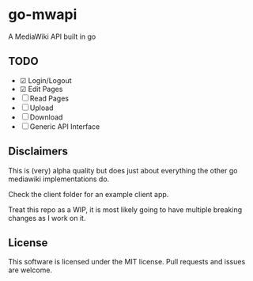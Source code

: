 go-mwapi
========

A MediaWiki API built in go

TODO
----
- ☑ Login/Logout
- ☑ Edit Pages
- ☐ Read Pages
- ☐ Upload
- ☐ Download
- ☐ Generic API Interface

Disclaimers
-----------

This is (very) alpha quality but does just about everything the other go mediawiki implementations do.

Check the client folder for an example client app.


Treat this repo as a WIP, it is most likely going to have multiple breaking changes as I work on it.

License
-------

This software is licensed under the MIT license. Pull requests and issues are welcome.
